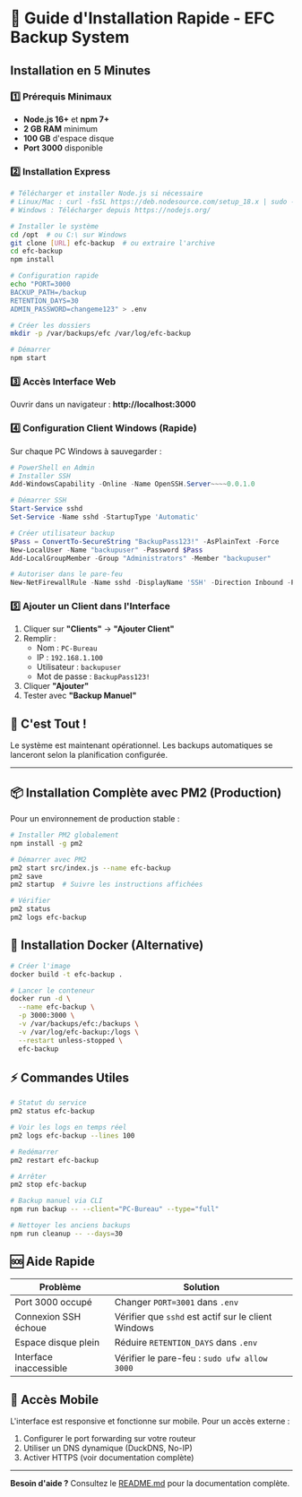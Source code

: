 # 🚀 Guide d'Installation Rapide - EFC Backup System

## Installation en 5 Minutes

### 1️⃣ Prérequis Minimaux

- **Node.js 16+** et **npm 7+**
- **2 GB RAM** minimum
- **100 GB** d'espace disque
- **Port 3000** disponible

### 2️⃣ Installation Express

```bash
# Télécharger et installer Node.js si nécessaire
# Linux/Mac : curl -fsSL https://deb.nodesource.com/setup_18.x | sudo -E bash - && sudo apt install -y nodejs
# Windows : Télécharger depuis https://nodejs.org/

# Installer le système
cd /opt  # ou C:\ sur Windows
git clone [URL] efc-backup  # ou extraire l'archive
cd efc-backup
npm install

# Configuration rapide
echo "PORT=3000
BACKUP_PATH=/backup
RETENTION_DAYS=30
ADMIN_PASSWORD=changeme123" > .env

# Créer les dossiers
mkdir -p /var/backups/efc /var/log/efc-backup

# Démarrer
npm start
```

### 3️⃣ Accès Interface Web

Ouvrir dans un navigateur : **http://localhost:3000**

### 4️⃣ Configuration Client Windows (Rapide)

Sur chaque PC Windows à sauvegarder :

```powershell
# PowerShell en Admin
# Installer SSH
Add-WindowsCapability -Online -Name OpenSSH.Server~~~~0.0.1.0

# Démarrer SSH
Start-Service sshd
Set-Service -Name sshd -StartupType 'Automatic'

# Créer utilisateur backup
$Pass = ConvertTo-SecureString "BackupPass123!" -AsPlainText -Force
New-LocalUser -Name "backupuser" -Password $Pass
Add-LocalGroupMember -Group "Administrators" -Member "backupuser"

# Autoriser dans le pare-feu
New-NetFirewallRule -Name sshd -DisplayName 'SSH' -Direction Inbound -Protocol TCP -LocalPort 22 -Action Allow
```

### 5️⃣ Ajouter un Client dans l'Interface

1. Cliquer sur **"Clients"** → **"Ajouter Client"**
2. Remplir :
   - Nom : `PC-Bureau`
   - IP : `192.168.1.100`
   - Utilisateur : `backupuser`
   - Mot de passe : `BackupPass123!`
3. Cliquer **"Ajouter"**
4. Tester avec **"Backup Manuel"**

## 🎯 C'est Tout !

Le système est maintenant opérationnel. Les backups automatiques se lanceront selon la planification configurée.

---

## 📦 Installation Complète avec PM2 (Production)

Pour un environnement de production stable :

```bash
# Installer PM2 globalement
npm install -g pm2

# Démarrer avec PM2
pm2 start src/index.js --name efc-backup
pm2 save
pm2 startup  # Suivre les instructions affichées

# Vérifier
pm2 status
pm2 logs efc-backup
```

## 🐳 Installation Docker (Alternative)

```bash
# Créer l'image
docker build -t efc-backup .

# Lancer le conteneur
docker run -d \
  --name efc-backup \
  -p 3000:3000 \
  -v /var/backups/efc:/backups \
  -v /var/log/efc-backup:/logs \
  --restart unless-stopped \
  efc-backup
```

## ⚡ Commandes Utiles

```bash
# Statut du service
pm2 status efc-backup

# Voir les logs en temps réel
pm2 logs efc-backup --lines 100

# Redémarrer
pm2 restart efc-backup

# Arrêter
pm2 stop efc-backup

# Backup manuel via CLI
npm run backup -- --client="PC-Bureau" --type="full"

# Nettoyer les anciens backups
npm run cleanup -- --days=30
```

## 🆘 Aide Rapide

| Problème | Solution |
|----------|----------|
| Port 3000 occupé | Changer `PORT=3001` dans `.env` |
| Connexion SSH échoue | Vérifier que `sshd` est actif sur le client Windows |
| Espace disque plein | Réduire `RETENTION_DAYS` dans `.env` |
| Interface inaccessible | Vérifier le pare-feu : `sudo ufw allow 3000` |

## 📱 Accès Mobile

L'interface est responsive et fonctionne sur mobile. Pour un accès externe :

1. Configurer le port forwarding sur votre routeur
2. Utiliser un DNS dynamique (DuckDNS, No-IP)
3. Activer HTTPS (voir documentation complète)

---

**Besoin d'aide ?** Consultez le [README.md](README.md) pour la documentation complète.